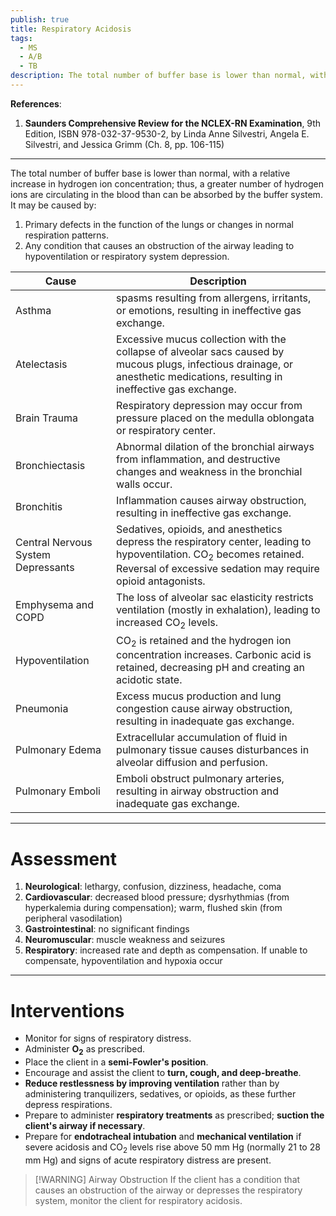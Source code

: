 ```yaml
---
publish: true
title: Respiratory Acidosis
tags:
  - MS
  - A/B
  - TB
description: The total number of buffer base is lower than normal, with a relative increase in hydrogen ion concentration; thus, a greater number of hydrogen ions are circulating in the blood than can be absorbed by the buffer system.
---
```

**References**:
1. **Saunders Comprehensive Review for the NCLEX-RN Examination**, 9th Edition, ISBN 978-032-37-9530-2, by Linda Anne Silvestri, Angela E. Silvestri, and Jessica Grimm (Ch. 8, pp. 106-115)

___

The total number of buffer base is lower than normal, with a relative increase in hydrogen ion concentration; thus, a greater number of hydrogen ions are circulating in the blood than can be absorbed by the buffer system. It may be caused by:
1. Primary defects in the function of the lungs or changes in normal respiration patterns.
2. Any condition that causes an obstruction of the airway leading to hypoventilation or respiratory system depression.

| Cause                              | Description                                                                                                                                                                                     |
| ---------------------------------- | ----------------------------------------------------------------------------------------------------------------------------------------------------------------------------------------------- |
| Asthma                             | spasms resulting from allergens, irritants, or emotions, resulting in ineffective gas exchange.                                                                                                 |
| Atelectasis                        | Excessive mucus collection with the collapse of alveolar sacs caused by mucous plugs, infectious drainage, or anesthetic medications, resulting in ineffective gas exchange.                    |
| Brain Trauma                       | Respiratory depression may occur from pressure placed on the medulla oblongata or respiratory center.                                                                                           |
| Bronchiectasis                     | Abnormal dilation of the bronchial airways from inflammation, and destructive changes and weakness in the bronchial walls occur.                                                                |
| Bronchitis                         | Inflammation causes airway obstruction, resulting in ineffective gas exchange.                                                                                                                  |
| Central Nervous System Depressants | Sedatives, opioids, and anesthetics depress the respiratory center, leading to hypoventilation. CO<sub>2</sub> becomes retained. Reversal of excessive sedation may require opioid antagonists. |
| Emphysema and COPD                 | The loss of alveolar sac elasticity restricts ventilation (mostly in exhalation), leading to increased CO<sub>2</sub> levels.                                                                   |
| Hypoventilation                    | CO<sub>2</sub> is retained and the hydrogen ion concentration increases. Carbonic acid is retained, decreasing pH and creating an acidotic state.                                               |
| Pneumonia                          | Excess mucus production and lung congestion cause airway obstruction, resulting in inadequate gas exchange.                                                                                     |
| Pulmonary Edema                    | Extracellular accumulation of fluid in pulmonary tissue causes disturbances in alveolar diffusion and perfusion.                                                                                |
| Pulmonary Emboli                   | Emboli obstruct pulmonary arteries, resulting in airway obstruction and inadequate gas exchange.                                                                                                |

___

# Assessment
1. **Neurological**: lethargy, confusion, dizziness, headache, coma
2. **Cardiovascular**: decreased blood pressure; dysrhythmias (from hyperkalemia during compensation); warm, flushed skin (from peripheral vasodilation)
3. **Gastrointestinal**: no significant findings
4. **Neuromuscular**: muscle weakness and seizures
5. **Respiratory**: increased rate and depth as compensation. If unable to compensate, hypoventilation and hypoxia occur

___

# Interventions
- Monitor for signs of respiratory distress.
- Administer <strong>O<sub>2</sub></strong> as prescribed.
- Place the client in a **semi-Fowler's position**.
- Encourage and assist the client to **turn, cough, and deep-breathe**.
- **Reduce restlessness by improving ventilation** rather than by administering tranquilizers, sedatives, or opioids, as these further depress respirations.
- Prepare to administer **respiratory treatments** as prescribed; **suction the client's airway if necessary**.
- Prepare for **endotracheal intubation** and **mechanical ventilation** if severe acidosis and CO<sub>2</sub> levels rise above 50 mm Hg (normally 21 to 28 mm Hg) and signs of acute respiratory distress are present.

>[!WARNING] Airway Obstruction
>If the client has a condition that causes an obstruction of the airway or depresses the respiratory system, monitor the client for respiratory acidosis.

